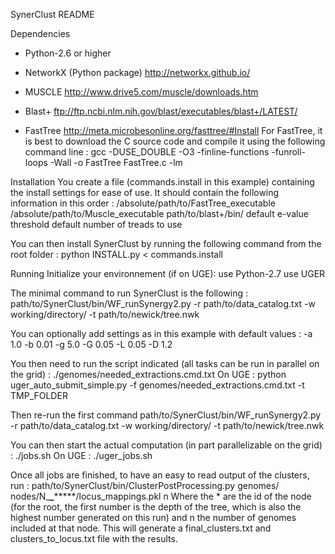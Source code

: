 SynerClust README


Dependencies
- Python-2.6 or higher
- NetworkX (Python package) http://networkx.github.io/
- MUSCLE http://www.drive5.com/muscle/downloads.htm
- Blast+ ftp://ftp.ncbi.nlm.nih.gov/blast/executables/blast+/LATEST/

- FastTree http://meta.microbesonline.org/fasttree/#Install
	For FastTree, it is best to download the C source code and compile it using the following command line :
		gcc -DUSE_DOUBLE -O3 -finline-functions -funroll-loops -Wall -o FastTree FastTree.c -lm


Installation
You create a file (commands.install in this example) containing the install settings for ease of use. It should contain the following information in this order :
	/absolute/path/to/FastTree_executable
	/absolute/path/to/Muscle_executable
	path/to/blast+/bin/
	default e-value threshold
	default number of treads to use
	

You can then install SynerClust by running the following command from the root folder :
	python INSTALL.py < commands.install


	
Running
Initialize your environnement (if on UGE):
	use Python-2.7
	use UGER

The minimal command to run SynerClust is the following :
	path/to/SynerClust/bin/WF_runSynergy2.py -r path/to/data_catalog.txt -w working/directory/ -t path/to/newick/tree.nwk

You can optionally add settings as in this example with default values :
	-a 1.0 -b 0.01 -g 5.0 -G 0.05 -L 0.05 -D 1.2

You then need to run the script indicated (all tasks can be run in parallel on the grid) :
	./genomes/needed_extractions.cmd.txt
On UGE :
	python uger_auto_submit_simple.py -f genomes/needed_extractions.cmd.txt -t TMP_FOLDER

Then re-run the first command
	path/to/SynerClust/bin/WF_runSynergy2.py -r path/to/data_catalog.txt -w working/directory/ -t path/to/newick/tree.nwk

You can then start the actual computation (in part parallelizable on the grid) :
	./jobs.sh
On UGE :
	./uger_jobs.sh

Once all jobs are finished, to have an easy to read output of the clusters, run :
	path/to/SynerClust/bin/ClusterPostProcessing.py genomes/ nodes/N_**********_***************/locus_mappings.pkl n
Where the * are the id of the node (for the root, the first number is the depth of the tree, which is also the highest number generated on this run) and n the number of genomes included at that node.
This will generate a final_clusters.txt and clusters_to_locus.txt file with the results.